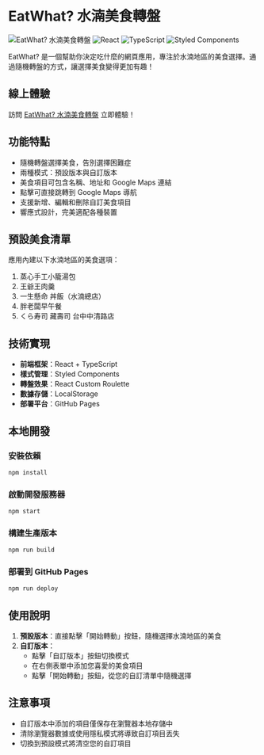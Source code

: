 # EatWhat? 水湳美食轉盤

![EatWhat? 水湳美食轉盤](https://img.shields.io/badge/EatWhat%3F-%E6%B0%B4%E6%B9%B3%E7%BE%8E%E9%A3%9F%E8%BD%89%E7%9B%A4-00B3BA)
![React](https://img.shields.io/badge/React-18.2.0-61DAFB?logo=react)
![TypeScript](https://img.shields.io/badge/TypeScript-4.9.5-3178C6?logo=typescript)
![Styled Components](https://img.shields.io/badge/Styled_Components-6.1.8-DB7093?logo=styled-components)

EatWhat? 是一個幫助你決定吃什麼的網頁應用，專注於水湳地區的美食選擇。通過隨機轉盤的方式，讓選擇美食變得更加有趣！

## 線上體驗

訪問 [EatWhat? 水湳美食轉盤](https://Coda1121.github.io/EatWhat) 立即體驗！

## 功能特點

- 隨機轉盤選擇美食，告別選擇困難症
- 兩種模式：預設版本與自訂版本
- 美食項目可包含名稱、地址和 Google Maps 連結
- 點擊可直接跳轉到 Google Maps 導航
- 支援新增、編輯和刪除自訂美食項目
- 響應式設計，完美適配各種裝置

## 預設美食清單

應用內建以下水湳地區的美食選項：

1. 蒸心手工小籠湯包
2. 王爺王肉羹
3. 一生懸命 丼飯（水湳總店）
4. 胖老闆早午餐
5. くら寿司 藏壽司 台中中清路店

## 技術實現

- **前端框架**：React + TypeScript
- **樣式管理**：Styled Components
- **轉盤效果**：React Custom Roulette
- **數據存儲**：LocalStorage
- **部署平台**：GitHub Pages

## 本地開發

### 安裝依賴

```bash
npm install
```

### 啟動開發服務器

```bash
npm start
```

### 構建生產版本

```bash
npm run build
```

### 部署到 GitHub Pages

```bash
npm run deploy
```

## 使用說明

1. **預設版本**：直接點擊「開始轉動」按鈕，隨機選擇水湳地區的美食
2. **自訂版本**：
   - 點擊「自訂版本」按鈕切換模式
   - 在右側表單中添加您喜愛的美食項目
   - 點擊「開始轉動」按鈕，從您的自訂清單中隨機選擇

## 注意事項

- 自訂版本中添加的項目僅保存在瀏覽器本地存儲中
- 清除瀏覽器數據或使用隱私模式將導致自訂項目丟失
- 切換到預設模式將清空您的自訂項目

